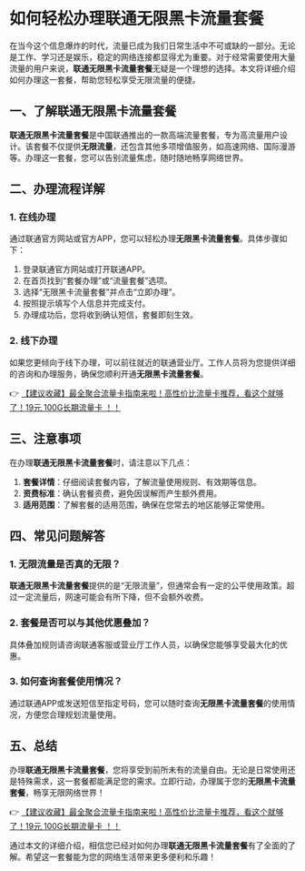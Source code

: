 # 如何轻松办理联通无限黑卡流量套餐

在当今这个信息爆炸的时代，流量已成为我们日常生活中不可或缺的一部分。无论是工作、学习还是娱乐，稳定的网络连接都显得尤为重要。对于经常需要使用大量流量的用户来说，**联通无限黑卡流量套餐**无疑是一个理想的选择。本文将详细介绍如何办理这一套餐，帮助您轻松享受无限流量的便捷。

## 一、了解联通无限黑卡流量套餐

**联通无限黑卡流量套餐**是中国联通推出的一款高端流量套餐，专为高流量用户设计。该套餐不仅提供**无限流量**，还包含其他多项增值服务，如高速网络、国际漫游等。办理这一套餐，您可以告别流量焦虑，随时随地畅享网络世界。

## 二、办理流程详解

### 1. 在线办理

通过联通官方网站或官方APP，您可以轻松办理**无限黑卡流量套餐**。具体步骤如下：

1. 登录联通官方网站或打开联通APP。
2. 在首页找到“套餐办理”或“流量套餐”选项。
3. 选择“无限黑卡流量套餐”并点击“立即办理”。
4. 按照提示填写个人信息并完成支付。
5. 办理成功后，您将收到确认短信，套餐即刻生效。

### 2. 线下办理

如果您更倾向于线下办理，可以前往就近的联通营业厅。工作人员将为您提供详细的咨询和办理服务，确保您顺利开通**无限黑卡流量套餐**。

👉 [【建议收藏】最全聚合流量卡指南来啦！高性价比流量卡推荐，看这个就够了！19元 100G长期流量卡 ！！](https://bit.ly/Liuliangka)

## 三、注意事项

在办理**联通无限黑卡流量套餐**时，请注意以下几点：

1. **套餐详情**：仔细阅读套餐内容，了解流量使用规则、有效期等信息。
2. **资费标准**：确认套餐资费，避免因误解而产生额外费用。
3. **适用范围**：了解套餐的适用范围，确保在您常去的地区能够正常使用。

## 四、常见问题解答

### 1. 无限流量是否真的无限？

**联通无限黑卡流量套餐**提供的是“无限流量”，但通常会有一定的公平使用政策。超过一定流量后，网速可能会有所下降，但不会额外收费。

### 2. 套餐是否可以与其他优惠叠加？

具体叠加规则请咨询联通客服或营业厅工作人员，以确保您能够享受最大化的优惠。

### 3. 如何查询套餐使用情况？

通过联通APP或发送短信至指定号码，您可以随时查询**无限黑卡流量套餐**的使用情况，方便您合理规划流量使用。

## 五、总结

办理**联通无限黑卡流量套餐**，您将享受到前所未有的流量自由。无论是日常使用还是特殊需求，这一套餐都能满足您的需求。立即行动，办理属于您的**无限黑卡流量套餐**，畅享无限网络世界！

👉 [【建议收藏】最全聚合流量卡指南来啦！高性价比流量卡推荐，看这个就够了！19元 100G长期流量卡 ！！](https://bit.ly/Liuliangka)

通过本文的详细介绍，相信您已经对如何办理**联通无限黑卡流量套餐**有了全面的了解。希望这一套餐能为您的网络生活带来更多便利和乐趣！